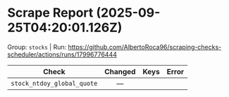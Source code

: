 # Scrape Report (2025-09-25T04:20:01.126Z)

Group: `stocks`  |  Run: https://github.com/AlbertoRoca96/scraping-checks-scheduler/actions/runs/17996776444

| Check | Changed | Keys | Error |
|---|:---:|:--|:--|
| `stock_ntdoy_global_quote` | — |  |  |
